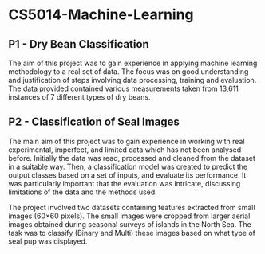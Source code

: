 # CS5014-Machine-Learning

## P1 - Dry Bean Classification

The aim of this project was to gain experience in applying machine learning methodology to a real set of data. The focus was on good understanding and justification of steps involving data processing, training and evaluation. The data provided contained various measurements taken from 13,611 instances of 7 different types of dry beans.

## P2 - Classification of Seal Images

The main aim of this project was to gain experience in working with real experimental, imperfect, and limited data which has not been analysed before. Initially the data was read, processed and cleaned from the dataset in a suitable way. Then, a classification model was created to predict the output classes based on a set of inputs, and evaluate its performance. It was particularly important that the evaluation was intricate, discussing limitations of the data and the methods used.

The project involved two datasets containing features extracted from small images (60×60 pixels). The small images were cropped from larger aerial images obtained during seasonal surveys of islands in the North Sea. The task was to classify (Binary and Multi) these images based on what type of seal pup was displayed.
